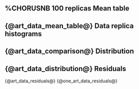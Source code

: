 %CHORUSNB 100 replicas
Mean table
----------
{@art_data_mean_table@}
Data replica histograms 
-----------------------
{@art_data_comparison@}
Distribution
------------
{@art_data_distribution@}
Residuals
---------
{@art_data_residuals@}
{@one_art_data_residuals@}
